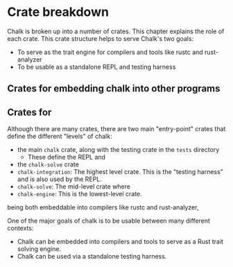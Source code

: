 # Crate breakdown

Chalk is broken up into a number of crates. This chapter explains the
role of each crate. This crate structure helps to serve Chalk's two goals:

* To serve as the trait engine for compilers and tools like rustc and rust-analyzer
* To be usable as a standalone REPL and testing harness

## Crates for embedding chalk into other programs

## Crates for 

Although there are many crates, there are two main "entry-point"
crates that define the different "levels" of chalk:

* the main `chalk` crate, along with the testing crate in the `tests` directory
    * These define the REPL and 
* the `chalk-solve` crate
* `chalk-integration`: The highest level crate. This is the "testing
  harness" and is also used by the REPL.
* `chalk-solve`: The mid-level crate where 
* `chalk-engine`: This is the lowest-level crate.

being both embeddable into compilers like rustc and rust-analyzer, 

One of the major goals of chalk is to be usable between many different
contexts:

* Chalk can be embedded into compilers and tools to serve as a Rust trait solving
  engine.
* Chalk can be used via a standalone testing harness.

